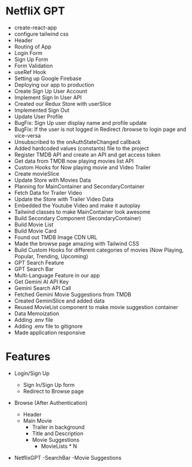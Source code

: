 # NetfliX GPT

- create-react-app
- configure tailwind css
- Header
- Routing of App
- Login Form
- Sign Up Form
- Form Validation
- useRef Hook
- Setting up Google Firebase
- Deploying our app to production
- Create Sign Up User Account
- Implement Sign In User API
- Created our Redux Store with userSlice
- Implemented Sign Out
- Update User Profile 
- BugFix: Sign Up user display name  and profile  update
- BugFix:  If the user is not logged in  Redirect /browse to login page  and vice-versa
- Unsubscribed to the onAuthStateChanged callback
- Added hardcoded values (constants) file to the project
- Register TMDB API and create an API and get access token
- Get data from TMDB now playing movies list API
- Custom Hooks for Now playing movie and Video Trailer
- Create movieSlice
- Update Store with Movies Data
- Planning for MainContainer and SecondaryContainer
- Fetch Data for Trailer Video
- Update the Store with Trailer Video Data
- Embedded the Youtube Video and make it autoplay
- Tailwind classes to make MainContainer look awesome
- Build Secondary Component (SecondaryContainer)
- Build Movie List
- Build Movie Card
- Found out TMDB Image CDN URL
- Made the browse page amazing with Tailwind CSS
- Build Custom Hooks for different categories of movies (Now Playing, Popular, Trending, Upcoming)
- GPT Search Feature
- GPT Search Bar
- Multi-Language Feature in our app
- Get Gemini AI API Key
- Gemini Search API Call
- Fetched Gemini Movie Suggestions from TMDB
- Created GeminiSlice and added data 
- Reused MovieList component to make movie suggestion container
- Data Memoization
- Adding .env file
- Adding .env file to gitignore
- Made application responsive





# Features
- Login/Sign Up 
    - Sign In/Sign Up form
    - Redirect to Browse page
- Browse (After Authentication)
    - Header
    - Main Movie
        - Trailer in background
        - Title and Description 
        - Movie Suggestions
            - MovieLists * N

- NetflixGPT
    -SearchBar 
    -Movie Suggestions
